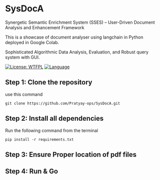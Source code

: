# SysDocA
Synergetic Semantic Enrichment System (SSES) – User-Driven Document Analysis and Enhancement Framework 

This is a showcase of document analyser using langchain in Python deployed in Google Colab.

Sophisticated Algorithmic Data Analysis, Evaluation, and Robust query system with GUI.

[![License: WTFPL](https://img.shields.io/badge/License-WTFPL-brightgreen.svg)]([https://github.com/Pratyay-ops/Webscrapingshowcase/blob/main/LICENSE])
[![Language](https://img.shields.io/badge/language-python-blue.svg)](https://golang.org/)

## Step 1: Clone the repository
use this command
```
git clone https://github.com/Pratyay-ops/SysDocA.git
```

## Step 2: Install all dependencies
Run the following command from the terminal 
```
pip install -r requirements.txt
```
## Step 3: Ensure Proper location of pdf files

## Step 4: Run & Go
